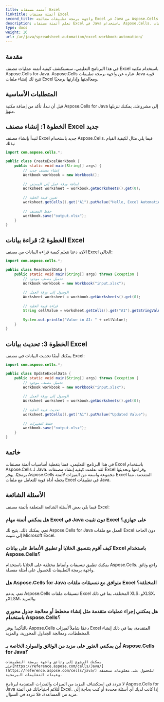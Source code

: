 ```yaml
---
title: أتمتة مصنفات Excel
linktitle: أتمتة مصنفات Excel
second_title: واجهة برمجة تطبيقات معالجة Excel في Java من Aspose.Cells
description: تعلم أتمتة مصنفات Excel في Java باستخدام Aspose.Cells. قم بإنشاء ملفات Excel وقراءتها وتحديثها برمجيًا. ابدأ الآن!
type: docs
weight: 16
url: /ar/java/spreadsheet-automation/excel-workbook-automation/
---
```


## مقدمة
في هذا البرنامج التعليمي، سنستكشف كيفية أتمتة عمليات مصنف Excel باستخدام مكتبة Aspose.Cells for Java. Aspose.Cells عبارة عن واجهة برمجة تطبيقات Java قوية تتيح لك إنشاء ملفات Excel ومعالجتها وإدارتها برمجيًا.

## المتطلبات الأساسية
 قبل أن نبدأ، تأكد من إضافة مكتبة Aspose.Cells for Java إلى مشروعك. يمكنك تنزيلها من[هنا](https://releases.aspose.com/cells/java/).

## الخطوة 1: إنشاء مصنف Excel جديد
لنبدأ بإنشاء مصنف Excel جديد باستخدام Aspose.Cells. فيما يلي مثال لكيفية القيام بذلك:

```java
import com.aspose.cells.*;

public class CreateExcelWorkbook {
    public static void main(String[] args) {
        // إنشاء مصنف جديد
        Workbook workbook = new Workbook();
        
        // إضافة ورقة عمل إلى المصنف
        Worksheet worksheet = workbook.getWorksheets().get(0);
        
        // تعيين قيمة الخلية
        worksheet.getCells().get("A1").putValue("Hello, Excel Automation!");
        
        // حفظ المصنف
        workbook.save("output.xlsx");
    }
}
```

## الخطوة 2: قراءة بيانات Excel
الآن، دعنا نتعلم كيفية قراءة البيانات من مصنف Excel الحالي:

```java
import com.aspose.cells.*;

public class ReadExcelData {
    public static void main(String[] args) throws Exception {
        // تحميل مصنف موجود
        Workbook workbook = new Workbook("input.xlsx");
        
        // الوصول إلى ورقة العمل
        Worksheet worksheet = workbook.getWorksheets().get(0);
        
        // قراءة قيمة الخلية
        String cellValue = worksheet.getCells().get("A1").getStringValue();
        
        System.out.println("Value in A1: " + cellValue);
    }
}
```

## الخطوة 3: تحديث بيانات Excel
يمكنك أيضًا تحديث البيانات في مصنف Excel:

```java
import com.aspose.cells.*;

public class UpdateExcelData {
    public static void main(String[] args) throws Exception {
        // تحميل مصنف موجود
        Workbook workbook = new Workbook("input.xlsx");
        
        // الوصول إلى ورقة العمل
        Worksheet worksheet = workbook.getWorksheets().get(0);
        
        // تحديث قيمة الخلية
        worksheet.getCells().get("A1").putValue("Updated Value");
        
        // حفظ التغييرات
        workbook.save("output.xlsx");
    }
}
```

## خاتمة
في هذا البرنامج التعليمي، قمنا بتغطية أساسيات أتمتة مصنفات Excel باستخدام Aspose.Cells لـ Java. لقد تعلمت كيفية إنشاء مصنفات Excel وقراءتها وتحديثها برمجيًا. يوفر Aspose.Cells مجموعة واسعة من الميزات لأتمتة Excel المتقدمة، مما يجعله أداة قوية للتعامل مع ملفات Excel في تطبيقات Java.

## الأسئلة الشائعة
فيما يلي بعض الأسئلة الشائعة المتعلقة بأتمتة مصنف Excel:

### هل يمكنني أتمتة مهام Excel في Java دون تثبيت Excel على جهازي؟
   نعم، يمكنك ذلك. يتيح لك Aspose.Cells for Java العمل مع ملفات Excel دون الحاجة إلى تثبيت Microsoft Excel.

### كيف أقوم بتنسيق الخلايا أو تطبيق الأنماط على بيانات Excel باستخدام Aspose.Cells؟
   يمكنك تطبيق تنسيقات وأنماط مختلفة على الخلايا باستخدام Aspose.Cells. راجع وثائق واجهة برمجة التطبيقات للحصول على أمثلة مفصلة.

### هل Aspose.Cells for Java متوافق مع تنسيقات ملفات Excel المختلفة؟
   نعم، يدعم Aspose.Cells تنسيقات ملفات Excel المختلفة، بما في ذلك XLS، وXLSX، وXLSM، والمزيد.

### هل يمكنني إجراء عمليات متقدمة مثل إنشاء مخطط أو معالجة جدول محوري باستخدام Aspose.Cells؟
   بالتأكيد! يوفر Aspose.Cells دعمًا شاملاً لميزات Excel المتقدمة، بما في ذلك إنشاء المخططات، ومعالجة الجداول المحورية، والمزيد.

### أين يمكنني العثور على مزيد من الوثائق والموارد الخاصة بـ Aspose.Cells for Java؟
    يمكنك الرجوع إلى وثائق واجهة برمجة التطبيقات على[https://reference.aspose.com/cells/Java/](https://reference.aspose.com/cells/java/) للحصول على معلومات متعمقة وعينات التعليمات البرمجية.

لا تتردد في استكشاف المزيد من الميزات والقدرات المتقدمة لبرنامج Aspose.Cells for Java لتلائم احتياجاتك في أتمتة Excel. إذا كانت لديك أي أسئلة محددة أو كنت بحاجة إلى مزيد من المساعدة، فلا تتردد في السؤال.
